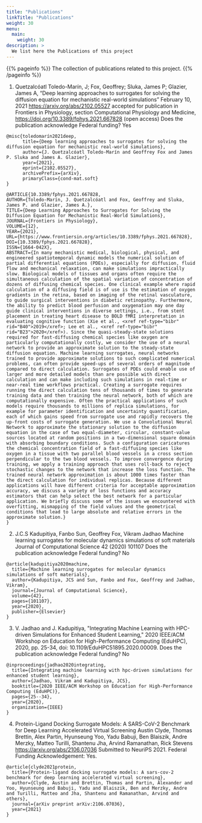 ```yaml
---
title: "Publications"
linkTitle: "Publications"
weight: 30
menu:
  main:
    weight: 30
description: >
  We list here the Publications of this project
---
```


{{% pageinfo %}}
The collection of publications related to this project.
{{% /pageinfo %}}


1. Quetzalcóatl Toledo-Marín, J; Fox, Geoffrey; Sluka, James P; Glazier, James A, “Deep learning approaches to surrogates for solving the diffusion equation for mechanistic real-world simulations” February 10, 2021 https://arxiv.org/abs/2102.05527 accepted for publication in Frontiers in Physiology, section Computational Physiology and Medicine, https://doi.org/10.3389/fphys.2021.667828 (open access)
Does the publication acknowledge Federal funding? Yes
```
@misc{toledomarín2021deep,
      title={Deep learning approaches to surrogates for solving the diffusion equation for mechanistic real-world simulations}, 
      author={J. Quetzalcóatl Toledo-Marín and Geoffrey Fox and James P. Sluka and James A. Glazier},
      year={2021},
      eprint={2102.05527},
      archivePrefix={arXiv},
      primaryClass={cond-mat.soft}
}
```

```
@ARTICLE{10.3389/fphys.2021.667828,
AUTHOR={Toledo-Marín, J. Quetzalcóatl and Fox, Geoffrey and Sluka, James P. and Glazier, James A.},
TITLE={Deep Learning Approaches to Surrogates for Solving the Diffusion Equation for Mechanistic Real-World Simulations},
JOURNAL={Frontiers in Physiology},
VOLUME={12},
YEAR={2021},
URL={https://www.frontiersin.org/articles/10.3389/fphys.2021.667828},	
DOI={10.3389/fphys.2021.667828},	
ISSN={1664-042X},
ABSTRACT={In many mechanistic medical, biological, physical, and engineered spatiotemporal dynamic models the numerical solution of partial differential equations (PDEs), especially for diffusion, fluid flow and mechanical relaxation, can make simulations impractically slow. Biological models of tissues and organs often require the simultaneous calculation of the spatial variation of concentration of dozens of diffusing chemical species. One clinical example where rapid calculation of a diffusing field is of use is the estimation of oxygen gradients in the retina, based on imaging of the retinal vasculature, to guide surgical interventions in diabetic retinopathy. Furthermore, the ability to predict blood perfusion and oxygenation may one day guide clinical interventions in diverse settings, i.e., from stent placement in treating heart disease to BOLD fMRI interpretation in evaluating cognitive function (Xie et al., <xref ref-type="bibr" rid="B40">2019</xref>; Lee et al., <xref ref-type="bibr" rid="B23">2020</xref>). Since the quasi-steady-state solutions required for fast-diffusing chemical species like oxygen are particularly computationally costly, we consider the use of a neural network to provide an approximate solution to the steady-state diffusion equation. Machine learning surrogates, neural networks trained to provide approximate solutions to such complicated numerical problems, can often provide speed-ups of several orders of magnitude compared to direct calculation. Surrogates of PDEs could enable use of larger and more detailed models than are possible with direct calculation and can make including such simulations in real-time or near-real time workflows practical. Creating a surrogate requires running the direct calculation tens of thousands of times to generate training data and then training the neural network, both of which are computationally expensive. Often the practical applications of such models require thousands to millions of replica simulations, for example for parameter identification and uncertainty quantification, each of which gains speed from surrogate use and rapidly recovers the up-front costs of surrogate generation. We use a Convolutional Neural Network to approximate the stationary solution to the diffusion equation in the case of two equal-diameter, circular, constant-value sources located at random positions in a two-dimensional square domain with absorbing boundary conditions. Such a configuration caricatures the chemical concentration field of a fast-diffusing species like oxygen in a tissue with two parallel blood vessels in a cross section perpendicular to the two blood vessels. To improve convergence during training, we apply a training approach that uses roll-back to reject stochastic changes to the network that increase the loss function. The trained neural network approximation is about 1000 times faster than the direct calculation for individual replicas. Because different applications will have different criteria for acceptable approximation accuracy, we discuss a variety of loss functions and accuracy estimators that can help select the best network for a particular application. We briefly discuss some of the issues we encountered with overfitting, mismapping of the field values and the geometrical conditions that lead to large absolute and relative errors in the approximate solution.}
}
```

2. J.C.S Kadupitiya, Fanbo Sun, Geoffrey Fox, Vikram Jadhao
Machine learning surrogates for molecular dynamics simulations of soft materials
Journal of Computational Science 42 (2020) 101107
Does the publication acknowledge Federal funding? No

```
@article{kadupitiya2020machine,
  title={Machine learning surrogates for molecular dynamics simulations of soft materials},
  author={Kadupitiya, JCS and Sun, Fanbo and Fox, Geoffrey and Jadhao, Vikram},
  journal={Journal of Computational Science},
  volume={42},
  pages={101107},
  year={2020},
  publisher={Elsevier}
}
```

3. V. Jadhao and J. Kadupitiya, "Integrating Machine Learning with HPC-driven Simulations for Enhanced Student Learning," 2020 IEEE/ACM Workshop on Education for High-Performance Computing (EduHPC), 2020, pp. 25-34, doi: 10.1109/EduHPC51895.2020.00009.
Does the publication acknowledge Federal funding? No

```
@inproceedings{jadhao2020integrating,
  title={Integrating machine learning with hpc-driven simulations for enhanced student learning},
  author={Jadhao, Vikram and Kadupitiya, JCS},
  booktitle={2020 IEEE/ACM Workshop on Education for High-Performance Computing (EduHPC)},
  pages={25--34},
  year={2020},
  organization={IEEE}
}
```

4. Protein-Ligand Docking Surrogate Models: A SARS-CoV-2 Benchmark for Deep Learning Accelerated Virtual Screening Austin Clyde, Thomas Brettin, Alex Partin, Hyunseung Yoo, Yadu Babuji, Ben Blaiszik, Andre Merzky, Matteo Turilli, Shantenu Jha, Arvind Ramanathan, Rick Stevens https://arxiv.org/abs/2106.07036 Submitted to NeuriPS 2021.
Federal Funding Acknowledgement: Yes.  

```
@article{clyde2021protein,
  title={Protein-ligand docking surrogate models: A sars-cov-2 benchmark for deep learning accelerated virtual screening},
  author={Clyde, Austin and Brettin, Thomas and Partin, Alexander and Yoo, Hyunseung and Babuji, Yadu and Blaiszik, Ben and Merzky, Andre and Turilli, Matteo and Jha, Shantenu and Ramanathan, Arvind and others},
  journal={arXiv preprint arXiv:2106.07036},
  year={2021}
}
```

